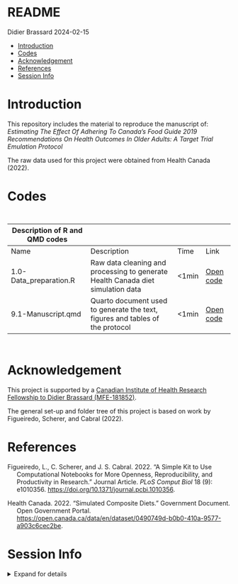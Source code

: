 # README
Didier Brassard
2024-02-15

- [Introduction](#introduction)
- [Codes](#codes)
- [Acknowledgement](#acknowledgement)
- [References](#references)
- [Session Info](#session-info)

# Introduction

This repository includes the material to reproduce the manuscript of:
*Estimating The Effect Of Adhering To Canada’s Food Guide 2019
Recommendations On Health Outcomes In Older Adults: A Target Trial
Emulation Protocol*

The raw data used for this project were obtained from Health Canada
(2022).

# Codes

<div id="czvdugjjds" style="padding-left:0px;padding-right:0px;padding-top:10px;padding-bottom:10px;overflow-x:auto;overflow-y:auto;width:auto;height:auto;">
  &#10;  

| Description of R and QMD codes |                                                                                 |        |                                     |
|--------------------------------|---------------------------------------------------------------------------------|--------|-------------------------------------|
| Name                           | Description                                                                     | Time   | Link                                |
| 1.0-Data_preparation.R         | Raw data cleaning and processing to generate Health Canada diet simulation data | \<1min | [Open code](1.0-Data_preparation.R) |
| 9.1-Manuscript.qmd             | Quarto document used to generate the text, figures and tables of the protocol   | \<1min | [Open code](9.1-Manuscript.qmd)     |

</div>

# Acknowledgement

This project is supported by a [Canadian Institute of Health Research
Fellowship to Didier Brassard
(MFE-181852)](https://webapps.cihr-irsc.gc.ca/decisions/p/project_details.html?applId=455011&lang=en).

The general set-up and folder tree of this project is based on work by
Figueiredo, Scherer, and Cabral (2022).

# References

<div id="refs" class="references csl-bib-body hanging-indent"
entry-spacing="0">

<div id="ref-figueiredo2022" class="csl-entry">

Figueiredo, L., C. Scherer, and J. S. Cabral. 2022. “A Simple Kit to Use
Computational Notebooks for More Openness, Reproducibility, and
Productivity in Research.” Journal Article. *PLoS Comput Biol* 18 (9):
e1010356. <https://doi.org/10.1371/journal.pcbi.1010356>.

</div>

<div id="ref-healthcanada2022" class="csl-entry">

Health Canada. 2022. “Simulated Composite Diets.” Government Document.
Open Government Portal.
<https://open.canada.ca/data/en/dataset/0490749d-b0b0-410a-9577-a903c6cec2be>.

</div>

</div>

# Session Info

<details>
<summary>
Expand for details
</summary>

    [1] "2024-02-15 17:03:20 EST"

    R version 4.3.1 (2023-06-16)
    Platform: x86_64-apple-darwin20 (64-bit)
    Running under: macOS Sonoma 14.2.1

    Matrix products: default
    BLAS:   /Library/Frameworks/R.framework/Versions/4.3-x86_64/Resources/lib/libRblas.0.dylib 
    LAPACK: /Library/Frameworks/R.framework/Versions/4.3-x86_64/Resources/lib/libRlapack.dylib;  LAPACK version 3.11.0

    locale:
    [1] en_US.UTF-8/en_US.UTF-8/en_US.UTF-8/C/en_US.UTF-8/en_US.UTF-8

    time zone: America/Toronto
    tzcode source: internal

    attached base packages:
    [1] stats     graphics  grDevices utils     datasets  methods   base     

    other attached packages:
    [1] ggtext_0.1.2      ggflowchart_1.0.0 ggplot2_3.4.4     gt_0.10.1        
    [5] purrr_1.0.2       tidyr_1.3.1       dplyr_1.1.4      

    loaded via a namespace (and not attached):
     [1] gtable_0.3.4      jsonlite_1.8.8    compiler_4.3.1    tidyselect_1.2.0 
     [5] Rcpp_1.0.12       xml2_1.3.6        scales_1.3.0      yaml_2.3.8       
     [9] fastmap_1.1.1     here_1.0.1        R6_2.5.1          commonmark_1.9.1 
    [13] generics_0.1.3    knitr_1.45        tibble_3.2.1      rprojroot_2.0.4  
    [17] munsell_0.5.0     pillar_1.9.0      rlang_1.1.3       utf8_1.2.4       
    [21] xfun_0.42         sass_0.4.8        cli_3.6.2         withr_3.0.0      
    [25] magrittr_2.0.3    digest_0.6.34     grid_4.3.1        gridtext_0.1.5   
    [29] rstudioapi_0.15.0 markdown_1.12     lifecycle_1.0.4   vctrs_0.6.5      
    [33] evaluate_0.23     glue_1.7.0        fansi_1.0.6       colorspace_2.1-0 
    [37] rmarkdown_2.25    tools_4.3.1       pkgconfig_2.0.3   htmltools_0.5.7  

</details>
